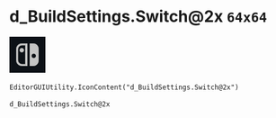 # d_BuildSettings.Switch@2x `64x64`
<img src="/img/d_BuildSettings.Switch@2x.png" width=64 height=64>

``` CSharp
EditorGUIUtility.IconContent("d_BuildSettings.Switch@2x")
```
```
d_BuildSettings.Switch@2x
```
